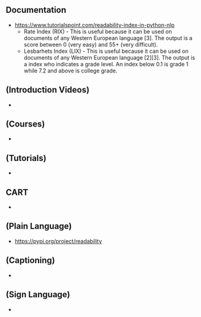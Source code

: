 ## Documentation
* https://www.tutorialspoint.com/readability-index-in-python-nlp
  * Rate Index (RIX) - This is useful because it can be used on documents of any Western European language [3]. The output is a score between 0 (very easy) and 55+ (very difficult).
  * Lesbarhets Index (LIX) - This is useful because it can be used on documents of any Western European language [2][3]. The output is a index who indicates a grade level. An index below 0.1 is grade 1 while 7.2 and above is college grade.

## (Introduction Videos)
* 

## (Courses)
*

## (Tutorials)
*

## CART
*

## (Plain Language)
* https://pypi.org/project/readability

## (Captioning)
*

## (Sign Language)
*
